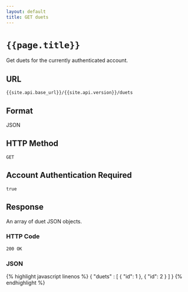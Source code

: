 ```yaml
---
layout: default
title: GET duets
---
```

# `{{page.title}}`

Get duets for the currently authenticated account.

## URL

`{{site.api.base_url}}/{{site.api.version}}/duets`

## Format

JSON

## HTTP Method

`GET`

## Account Authentication Required

`true`

## Response

An array of duet JSON objects.

### HTTP Code

`200 OK`

### JSON

{% highlight javascript linenos %}
{
  "duets" : [
    {
      "id": 1
    },
    {
      "id": 2
    }
  ]
}
{% endhighlight %}
